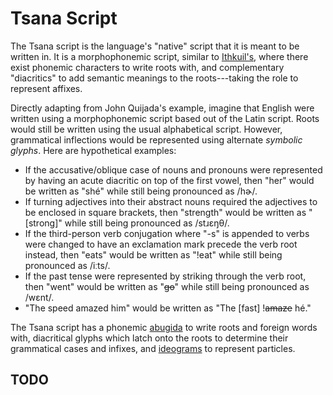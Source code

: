 # Tsana Script

The Tsana script is the language's "native" script that it is meant to be written in. It is a morphophonemic script, similar to [Ithkuil's](https://ithkuil.net/newithkuil_12_script.htm), where there exist phonemic characters to write roots with, and complementary "diacritics" to add semantic meanings to the roots---taking the role to represent affixes.

Directly adapting from John Quijada's example, imagine that English were written using a morphophonemic script based out of the Latin script. Roots would still be written using the usual alphabetical script. However, grammatical inflections would be represented using alternate *symbolic glyphs*. Here are hypothetical examples:

- If the accusative/oblique case of nouns and pronouns were represented by having an acute diacritic on top of the first vowel, then "her" would be written as "shé" while still being pronounced as /hɚ/.
- If turning adjectives into their abstract nouns required the adjectives to be enclosed in square brackets, then "strength" would be written as "\[strong\]" while still being pronounced as /stɹɛŋθ/.
- If the third-person verb conjugation where "-s" is appended to verbs were changed to have an exclamation mark precede the verb root instead, then "eats" would be written as "!eat" while still being pronounced as /iːts/.
- If the past tense were represented by striking through the verb root, then "went" would be written as "~~go~~" while still being pronounced as /wɛnt/.
- "The speed amazed him" would be written as "The \[fast\] !~~amaze~~ hé."

The Tsana script has a phonemic [abugida](https://en.wikipedia.org/wiki/Abugida) to write roots and foreign words with, diacritical glyphs which latch onto the roots to determine their grammatical cases and infixes, and [ideograms](https://en.wikipedia.org/wiki/Ideogram) to represent particles.

## TODO
